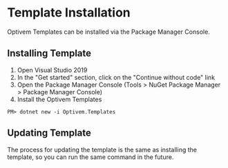 # Template Installation

Optivem Templates can be installed via the Package Manager Console.

## Installing Template

1. Open Visual Studio 2019
2. In the "Get started" section, click on the "Continue without code" link
3. Open the Package Manager Console \(Tools &gt; NuGet Package Manager &gt; Package Manager Console\)
4. Install the Optivem Templates

```text
PM> dotnet new -i Optivem.Templates
```

## Updating Template

The process for updating the template is the same as installing the template, so you can run the same command in the future.

